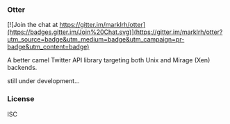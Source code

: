 ### Otter

[![Join the chat at https://gitter.im/marklrh/otter](https://badges.gitter.im/Join%20Chat.svg)](https://gitter.im/marklrh/otter?utm_source=badge&utm_medium=badge&utm_campaign=pr-badge&utm_content=badge)

A better camel Twitter API library targeting both Unix and Mirage (Xen) backends.

still under development...

### License

ISC

